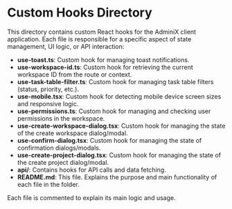 # Custom Hooks Directory

This directory contains custom React hooks for the AdminiX client application. Each file is responsible for a specific aspect of state management, UI logic, or API interaction:

- **use-toast.ts**: Custom hook for managing toast notifications.
- **use-workspace-id.ts**: Custom hook for retrieving the current workspace ID from the route or context.
- **use-task-table-filter.ts**: Custom hook for managing task table filters (status, priority, etc.).
- **use-mobile.tsx**: Custom hook for detecting mobile device screen sizes and responsive logic.
- **use-permissions.ts**: Custom hook for managing and checking user permissions in the workspace.
- **use-create-workspace-dialog.tsx**: Custom hook for managing the state of the create workspace dialog/modal.
- **use-confirm-dialog.tsx**: Custom hook for managing the state of confirmation dialogs/modals.
- **use-create-project-dialog.tsx**: Custom hook for managing the state of the create project dialog/modal.
- **api/**: Contains hooks for API calls and data fetching.
- **README.md**: This file. Explains the purpose and main functionality of each file in the folder.

Each file is commented to explain its main logic and usage. 